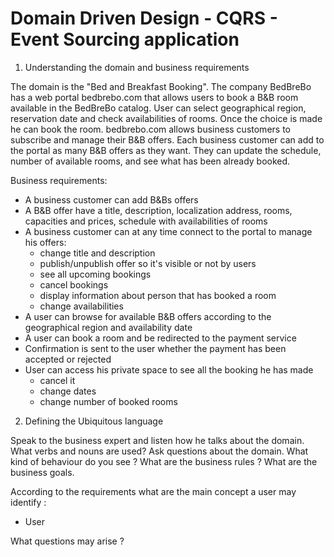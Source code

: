 Domain Driven Design - CQRS - Event Sourcing application
=====================================================

1. Understanding the domain and business requirements

The domain is the "Bed and Breakfast Booking". The company BedBreBo has a web portal bedbrebo.com that allows users to book a B&B room available in the BedBreBo catalog. 
User can select geographical region, reservation date and check availabilities of rooms. Once the choice is made he can book the room.
bedbrebo.com allows business customers to subscribe and manage their B&B offers. Each business customer can add to the portal as many B&B offers as they want. They can
update the schedule, number of available rooms, and see what has been already booked.

Business requirements:

* A business customer can add B&Bs offers
* A B&B offer have a title, description, localization address, rooms, capacities and prices, schedule with availabilities of rooms
* A business customer can at any time connect to the portal to manage his offers:
	* change title and description
	* publish/unpublish offer so it's visible or not by users
	* see all upcoming bookings
	* cancel bookings
	* display information about person that has booked a room
	* change availabilities
* A user can browse for available B&B offers according to the geographical region and availability date
* A user can book a room and be redirected to the payment service
* Confirmation is sent to the user whether the payment has been accepted or rejected
* User can access his private space to see all the booking he has made
	* cancel it
	* change dates
	* change number of booked rooms
	
2. Defining the Ubiquitous language

Speak to the business expert and listen how he talks about the domain. What verbs and nouns are used? Ask questions about the domain.
What kind of behaviour do you see ? What are the business rules ? What are the business goals.

According to the requirements what are the main concept a user may identify :

* User


What questions may arise ?